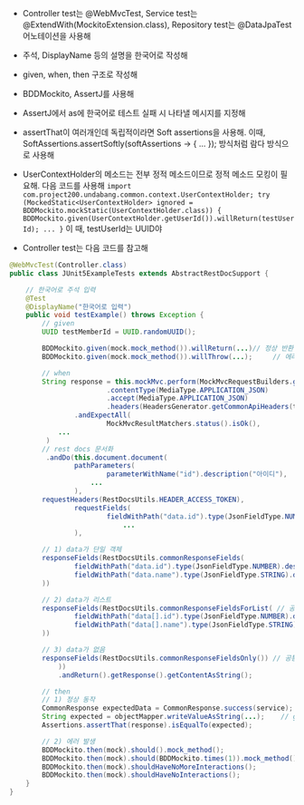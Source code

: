 - Controller test는 @WebMvcTest, Service test는 @ExtendWith(MockitoExtension.class), Repository test는 @DataJpaTest 어노테이션을 사용해
- 주석, DisplayName 등의 설명을 한국어로 작성해
- given, when, then 구조로 작성해
- BDDMockito, AssertJ를 사용해
- AssertJ에서 as에 한국어로 테스트 실패 시 나타낼 메시지를 지정해
- assertThat이 여러개인데 독립적이라면 Soft assertions을 사용해. 이때, SoftAssertions.assertSoftly(softAssertions -> { ... }); 방식처럼 람다 방식으로 사용해
- UserContextHolder의 메소드는 전부 정적 메소드이므로 정적 메소드 모킹이 필요해. 다음 코드를 사용해 `import com.project200.undabang.common.context.UserContextHolder; try (MockedStatic<UserContextHolder> ignored = BDDMockito.mockStatic(UserContextHolder.class)) { BDDMockito.given(UserContextHolder.getUserId()).willReturn(testUserId); ... }` 이 때, testUserId는 UUID야

- Controller test는 다음 코드를 참고해
```java
@WebMvcTest(Controller.class)
public class JUnit5ExampleTests extends AbstractRestDocSupport {

    // 한국어로 주석 입력
    @Test
    @DisplayName("한국어로 입력")
    public void testExample() throws Exception {
        // given
        UUID testMemberId = UUID.randomUUID();

        BDDMockito.given(mock.mock_method()).willReturn(...)// 정상 반환 시
        BDDMockito.given(mock.mock_method()).willThrow(...);     // 에러 발생 시

        // when
        String response = this.mockMvc.perform(MockMvcRequestBuilders.get("/api/items/{id}", 1L)
                        .contentType(MediaType.APPLICATION_JSON)
                        .accept(MediaType.APPLICATION_JSON)
                        .headers(HeadersGenerator.getCommonApiHeaders(testMemberId)))
                .andExpectAll(
                        MockMvcResultMatchers.status().isOk(),
            ...
         )
        // rest docs 문서화
         .andDo(this.document.document(
                pathParameters(
                        parameterWithName("id").description("아이디"),
                    ...
                ),
        requestHeaders(RestDocsUtils.HEADER_ACCESS_TOKEN),
                requestFields(
                        fieldWithPath("data.id").type(JsonFieldType.NUMBER).description("리소스의 ID"),
                            ...
                ),

        // 1) data가 단일 객체
        responseFields(RestDocsUtils.commonResponseFields(
                fieldWithPath("data.id").type(JsonFieldType.NUMBER).description("리소스의 ID"),
                fieldWithPath("data.name").type(JsonFieldType.STRING).description("리소스 이름")
        ))

        // 2) data가 리스트
        responseFields(RestDocsUtils.commonResponseFieldsForList( // 공통 응답 + data 리스트 내부 필드
                fieldWithPath("data[].id").type(JsonFieldType.NUMBER).description("리소스 ID"),
                fieldWithPath("data[].name").type(JsonFieldType.STRING).description("리소스 이름")
        ))

        // 3) data가 없음
        responseFields(RestDocsUtils.commonResponseFieldsOnly()) // 공통 응답 필드만 (data는 null)
            ))
            .andReturn().getResponse().getContentAsString();

        // then
        // 1) 정상 동작
        CommonResponse expectedData = CommonResponse.success(service);
        String expected = objectMapper.writeValueAsString(...);    // given에서 반환하도록 한 거
        Assertions.assertThat(response).isEqualTo(expected);

        // 2) 에러 발생
        BDDMockito.then(mock).should().mock_method();
        BDDMockito.then(mock).should(BDDMockito.times(1)).mock_method();
        BDDMockito.then(mock).shouldHaveNoMoreInteractions();
        BDDMockito.then(mock).shouldHaveNoInteractions();
    }
}
```